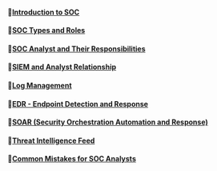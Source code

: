 #### 🔹[Introduction to SOC](https://app.letsdefend.io/training/lesson_detail/introduction-to-soc)

#### 🔹[SOC Types and Roles](https://app.letsdefend.io/training/lesson_detail/soc-types-and-roles)

#### 🔹[SOC Analyst and Their Responsibilities](https://app.letsdefend.io/training/lesson_detail/soc-analyst-and-their-responsibilities)

#### 🔹[SIEM and Analyst Relationship](https://app.letsdefend.io/training/lesson_detail/siem-and-analyst-relationship)

#### 🔹[Log Management](https://app.letsdefend.io/training/lesson_detail/log-management)

#### 🔹[EDR - Endpoint Detection and Response](https://app.letsdefend.io/training/lesson_detail/edr-endpoint-detection-and-response)

#### 🔹[SOAR (Security Orchestration Automation and Response)](https://app.letsdefend.io/training/lesson_detail/soar-security-orchestration-automation-and-respons)

#### 🔹[Threat Intelligence Feed](https://app.letsdefend.io/training/lesson_detail/threat-intelligence-feed)

#### 🔹[Common Mistakes for SOC Analysts](https://app.letsdefend.io/training/lesson_detail/common-mistakes-for-soc-analysts)

